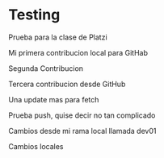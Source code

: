 # Testing
Prueba para la clase de Platzi

Mi primera contribucion local para GitHab

Segunda Contribucion

Tercera contribucion desde GitHub

Una update mas para fetch

Prueba push, quise decir no tan complicado

Cambios desde mi rama local llamada dev01

Cambios locales
